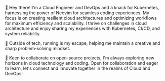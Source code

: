 👋 Hey there! I'm a Cloud Engineer and DevOps and a knack for Kubernetes, harnessing the power of Neovim for seamless coding experiences. My focus is on creating resilient cloud architectures and optimizing workflows for maximum efficiency and scalability. I thrive on challenges in cloud architecture and enjoy sharing my experiences with Kubernetes, CI/CD, and system reliability.

🏃 Outside of tech, running is my escape, helping me maintain a creative and sharp problem-solving mindset.

🤝 Keen to collaborate on open-source projects, I'm always exploring new horizons in cloud technology and coding. Open for collaboration and eager to learn, let's connect and innovate together in the realms of Cloud and DevOps!


<!---
fralomb/fralomb is a ✨ special ✨ repository because its `README.md` (this file) appears on your GitHub profile.
You can click the Preview link to take a look at your changes.
--->
